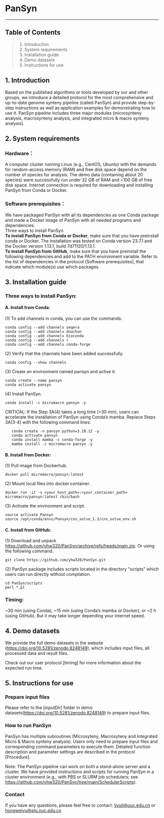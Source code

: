 # PanSyn

--------------------------
Table of Contents
--------------------------
> 1. Introduction
> 2. System requirements
> 3. Installation guide
> 4. Demo datasets
> 5. Instructions for use


## 1. Introduction
Based on the published algorithms or tools developed by our and other groups, we introduce a detailed protocol for the most comprehensive and up-to-date genome synteny pipeline (called PanSyn) and provide step-by-step instructions as well as application examples for demonstrating how to use it. PanSyn pipeline includes three major modules (microsynteny analysis, macrosynteny analysis, and integrated micro & macro synteny analysis). 


## 2. System requirements
### Hardware：
A computer cluster running Linux (e.g., CentOS, Ubuntu) with the demands for random-access memory (RAM) and free disk space depend on the number of species for analysis. The demo data (containing about 20 species) were successfully run under 32 GB of RAM and ~100 GB of free disk space. Internet connection is required for downloading and installing PanSyn from Conda or Docker.

### Software prerequisites：
We have packaged PanSyn with all its dependencies as one Conda package and made a Docker image of PanSyn with all needed programs and dependencies.<br>Three ways to install PanSyn.<br>**To install PanSyn from Conda or Docker**, make sure that you have preinstall conda or Docker. The installation was tested on Conda version 23.7.1 and the Docker version 1.13.1, build 7d71120/1.13.1.<br>**To install PanSyn from GitHub**, make sure that you have preinstall the following dependencies and add to the PATH environment variable. Refer to the list of dependencies in the protocol [Software prerequisites], that indicate which module(s) use which packages.


## 3. Installation guide
### Three ways to install PanSyn:
#### A. Install from Conda:
(1) To add channels in conda, you can use the commands:<br>
```
conda config --add channels seqera
conda config --add channels dnachun
conda config --add channels bioconda
conda config --add channels r
conda config --add channels conda-forge
```
 
(2) Verify that the channels have been added successfully.<br>
```
conda config --show channels  
```
(3) Create an environment named pansyn and active it.<br>
```
conda create --name pansyn  
conda activate pansyn  
```
(4) Install PanSyn.<br>
```
conda install -c micromacro pansyn -y
```
CRITICAL: If the Step 3A(4) takes a long time (>30 min), users can accelerate the installation of PanSyn using Conda’s mamba. Replace Steps 3A(3-4) with the following command lines:<br>
 ```
	conda create -n pansyn python=3.10.12 -y
	conda activate pansyn
	conda install mamba -c conda-forge -y
	mamba install -c micromacro pansyn -y
 ```
#### B. Install from Docker:
(1) Pull image from Dockerhub.<br>
```
docker pull micromacro/pansyn:latest
```
(2) Mount local files into docker container.<br>
```
docker run -it -v <your_host_path>:<your_container_path> micromacro/pansyn:latest /bin/bash
```
(3) Activate the environment and script.<br>
```
source activate Pansyn
source /opt/conda/envs/Pansyn/cns_solve_1.3/cns_solve_env.sh
```
#### C. Install from GitHub:
(1) Download and unpack https://github.com/yhw320/PanSyn/archive/refs/heads/main.zip. Or using the following command.<br>
```
git clone https://github.com/yhw320/PanSyn.git  
```
(2) PanSyn package includes scripts located in the directory "scripts" which users can run directly without compilation.<br>
```
cd PanSyn/scripts  
perl *.pl
```
### Timing: 
~30 min (using Conda), ~15 min (using Conda’s mamba or Docker), or ~2 h (using GitHub). But it may take longer depending your internet speed.

## 4. Demo datasets
We provide the full demo datasets in the website (https://doi.org/10.5281/zenodo.8248149), which includes input files, all processed data and result files.

Check out our user protocol [timing] for more information about the expected run time.

## 5. Instructions for use
### Prepare input files
Please refer to the [inputDir] folder in demo datasets(https://doi.org/10.5281/zenodo.8248149) to prepare input files.

### How to run PanSyn
PanSyn has multiple subroutines (Microsyteny, Macrosyteny and Integrated Micro & Macro synteny analysis). Users only need to prepare input files and corresponding command parameters to execute them. 
Detailed function description and parameter settings are described in the protocol [Procedure]. 

Note: The PanSyn pipeline can work on both a stand-alone server and a cluster. We have provided instructions and scripts for running PanSyn in a cluster environment (e.g., with PBS or SLURM job schedulers; see https://github.com/yhw320/PanSyn/tree/main/SchedulerScripts).

### Contact
If you have any questions, please feel free to contact: liyuli@ouc.edu.cn or hongweiyu@stu.ouc.edu.cn
